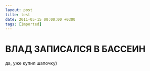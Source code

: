 ```yaml
---
layout: post
title: test
date: 2011-05-15 00:00:00 +0300
tags: [Imported]
---
```

# ВЛАД ЗАПИСАЛСЯ В БАССЕИН

да, уже купил шапочку)